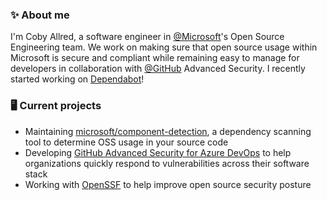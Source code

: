 ### ✨ About me

I'm Coby Allred, a software engineer in [@Microsoft](https://github.com/microsoft)'s Open Source Engineering team. We work on making sure that open source usage within Microsoft is secure and compliant while remaining easy to manage for developers in collaboration with [@GitHub](https://github.com/github/) Advanced Security. I recently started working on [Dependabot](https://github.com/dependabot)!

### 🖥️ Current projects
- Maintaining [microsoft/component-detection](https://github.com/microsoft/component-detection), a dependency scanning tool to determine OSS usage in your source code
- Developing [GitHub Advanced Security for Azure DevOps](https://devblogs.microsoft.com/devops/integrate-security-into-your-developer-workflow-with-github-advanced-security-for-azure-devops/) to help organizations quickly respond to vulnerabilities across their software stack
- Working with [OpenSSF](https://github.com/ossf) to help improve open source security posture

<!--
**cobya/cobya** is a ✨ _special_ ✨ repository because its `README.md` (this file) appears on your GitHub profile.

Here are some ideas to get you started:

- 🔭 I’m currently working on ...
- 🌱 I’m currently learning ...
- 👯 I’m looking to collaborate on ...
- 🤔 I’m looking for help with ...
- 💬 Ask me about ...
- 📫 How to reach me: ...
- 😄 Pronouns: ...
- ⚡ Fun fact: ...
- 🖥️ X
-->
